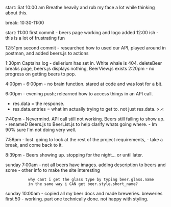 start: Sat 10:00 am
Breathe heavily and rub my face a lot while thinking about this. 

break: 10:30-11:00 

start: 11:00
first commit - beers page working and logo added 12:00 ish
            - this is a lot of frustrating fun

12:51pm second commit - researched how to used our API,  played around in 
              postman, and added beers.js to actions

1:30pm Captains log - delierium has set in. White whale is 404. 
              deleteBeer breaks page, beers.js displays nothing, 
              BeerView.js exists
2:20pm - no progress on getting beers to pop. 

4:00pm - 6:00pm - no brain function. stared at code and was lost for a bit.

6:00pm - evening push; relearned how to access things in an API call. 
  - res.data = the response. 
  - res.data.entries = what im actually trying to get to. not just res.data. >.<

7:40pm - Nevermind. API call still not working. Beers still failing to show up. 
       - renameD Beers.js to BeerList.js to help clarify whats going where.
       - Im 90% sure I'm not doing very well.

7:56pm - lost. going to look at the rest of the project requirements, 
       - take a break, and come back to it.

8:39pm - Beers showing up. stopping for the night... or until later.

sunday 7:00am - not all beers have images. adding description to beers and some 
              - other info to make the site interesting

              why cant i get the glass type by typing beer.glass.name
              in the same way i CAN get beer.style.short_name?

sunday 10:00am - copied all my beer docs and made breweries. breweries first 50 
               - working. part one technically done. not happy with styling.



